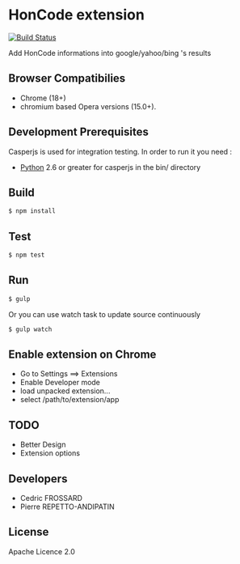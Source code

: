 HonCode extension
=================

[![Build Status](https://travis-ci.org/healthonnet/hon-honcode-extension.svg?branch=master)](https://travis-ci.org/healthonnet/hon-honcode-extension)

Add HonCode informations into google/yahoo/bing 's results


Browser Compatibilies
---------------------
 - Chrome (18+)
 - chromium based Opera versions (15.0+).

Development Prerequisites
-------------------------
Casperjs is used for integration testing. In order to run it you need :
 - [Python](https://www.python.org/)  2.6 or greater for casperjs in the bin/ directory

Build
-----

```bash
$ npm install
```

Test
----

```bash
$ npm test
```

Run
---

```bash
$ gulp
```

Or you can use watch task to update source continuously
```bash
$ gulp watch
```

Enable extension on Chrome
-------------

 - Go to Settings ==> Extensions
 - Enable Developer mode
 - load unpacked extension...
 - select /path/to/extension/app

TODO
----

 - Better Design
 - Extension options

Developers
-----------

 - Cedric FROSSARD
 - Pierre REPETTO-ANDIPATIN

License
-------
Apache Licence 2.0
